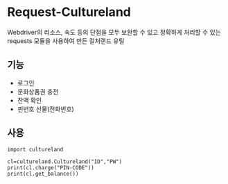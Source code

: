# Request-Cultureland
Webdriver의 리소스, 속도 등의 단점을 모두 보완할 수 있고 정확하게 처리할 수 있는 requests 모듈을 사용하여 만든 컬처랜드 유틸

## 기능
+ 로그인
+ 문화상품권 충전
+ 잔액 확인 
+ 핀번호 선물(전화번호)

## 사용
```
import cultureland

cl=cultureland.Cultureland("ID","PW")
print(cl.charge("PIN-CODE"))
print(cl.get_balance())
```
